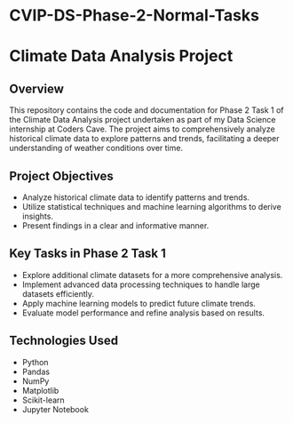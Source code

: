 # CVIP-DS-Phase-2-Normal-Tasks

# Climate Data Analysis Project


## Overview

This repository contains the code and documentation for Phase 2 Task 1 of the Climate Data Analysis project undertaken as part of my Data Science internship at Coders Cave. The project aims to comprehensively analyze historical climate data to explore patterns and trends, facilitating a deeper understanding of weather conditions over time.

## Project Objectives

- Analyze historical climate data to identify patterns and trends.
- Utilize statistical techniques and machine learning algorithms to derive insights.
- Present findings in a clear and informative manner.

## Key Tasks in Phase 2 Task 1

- Explore additional climate datasets for a more comprehensive analysis.
- Implement advanced data processing techniques to handle large datasets efficiently.
- Apply machine learning models to predict future climate trends.
- Evaluate model performance and refine analysis based on results.

## Technologies Used

- Python
- Pandas
- NumPy
- Matplotlib
- Scikit-learn
- Jupyter Notebook



